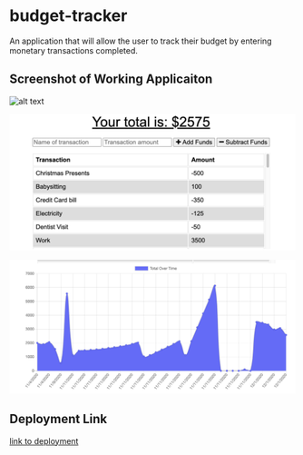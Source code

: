 # budget-tracker

An application that will allow the user to track their budget by entering monetary transactions completed.

## Screenshot of Working Applicaiton
![alt text](public/screeshots/budgetTracker.gif "Budget Tracker Gif")

![alt text](public/screeshots/chart.png "Budget Tracker Chart")

![alt text](public/screeshots/graph.png "Budget Tracker Graph")

## Deployment Link
[link to deployment](https://fast-springs-19116.herokuapp.com/)
